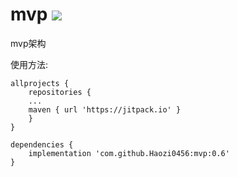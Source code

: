 # mvp  [![](https://jitpack.io/v/Haozi0456/mvp.svg)](https://jitpack.io/#Haozi0456/mvp)
mvp架构


使用方法:

    allprojects {
    	repositories {
		...
		maven { url 'https://jitpack.io' }
		}
	}

    dependencies {
        implementation 'com.github.Haozi0456:mvp:0.6'
    }
